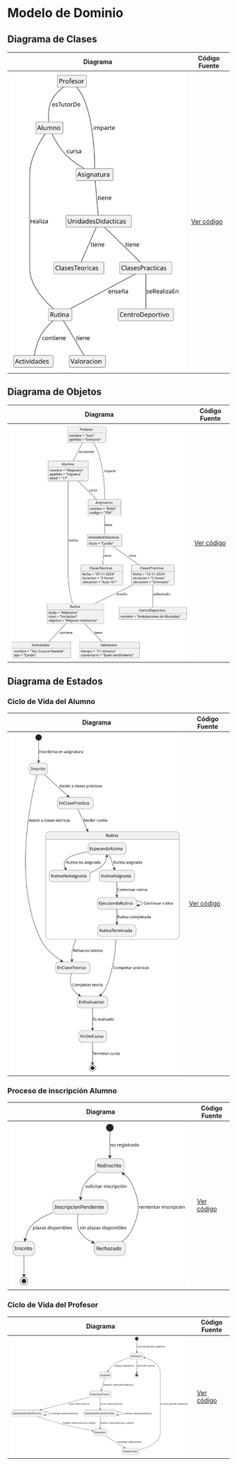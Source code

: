 # Modelo de Dominio

## Diagrama de Clases 
| Diagrama | Código Fuente |
|----------|---------------|
| ![Diagrama de Clases](https://github.com/celiabecerril/24-25-IdSw1-SDR/blob/main/Documentos/Imagenes/DiagramaClases/diagramaClases.svg)| [Ver código](https://github.com/celiabecerril/24-25-IdSw1-SDR/blob/main/Documentos/ModelosUML/evas.puml) |

## Diagrama de Objetos 
| Diagrama | Código Fuente |
|----------|---------------|
| ![Diagrama de Objetos](https://github.com/celiabecerril/24-25-IdSw1-SDR/blob/main/Documentos/Imagenes/DiagramaObjetos/DiagramaObjetos.svg)| [Ver código](https://github.com/celiabecerril/24-25-IdSw1-SDR/blob/main/Documentos/diagramaDeObjetos/diagramaDeObjetos.puml) |

## Diagrama de Estados 

### Ciclo de Vida del Alumno
| Diagrama | Código Fuente |
|----------|---------------|
| ![Ciclo de Vida del Alumno](https://github.com/celiabecerril/24-25-IdSw1-SDR/blob/main/Documentos/Imagenes/DiagramaEstados/cicloDeVidaAlumno.svg)| [Ver código](https://github.com/celiabecerril/24-25-IdSw1-SDR/blob/37ef0808a5f28ba79b64e1ca70ea474d57d3cab3/Documentos/diagramaDeEstados/Alumnos/CicloDeVidaAlumno.puml) |

### Proceso de inscripción Alumno
| Diagrama | Código Fuente |
|----------|---------------|
| ![Proceso de inscripción Alumno](https://github.com/celiabecerril/24-25-IdSw1-SDR/blob/a0cf57c736578d4bc465faeb1510e5e1f0a3e1d1/Documentos/Imagenes/DiagramaEstados/procesoDeInscripcionAlumno.svg)| [Ver código](https://github.com/celiabecerril/24-25-IdSw1-SDR/blob/a0cf57c736578d4bc465faeb1510e5e1f0a3e1d1/Documentos/diagramaDeEstados/Alumnos/ProcesoDeInscripcionAlumno.puml) |

### Ciclo de Vida del Profesor
| Diagrama | Código Fuente |
|----------|---------------|
| ![Ciclo de Vida del Profesor](https://github.com/celiabecerril/24-25-IdSw1-SDR/blob/a9004d72dbf23a9df98b2a1ea573d06b7d2f797b/Documentos/Imagenes/DiagramaEstados/cicloDeVidaProfesor.svg)| [Ver código](https://github.com/celiabecerril/24-25-IdSw1-SDR/blob/69c4a1398b4af19e9d88b2998174c6c785f520b7/Documentos/diagramaDeEstados/Profesor/cicloDeVidaProfesor.puml) |
